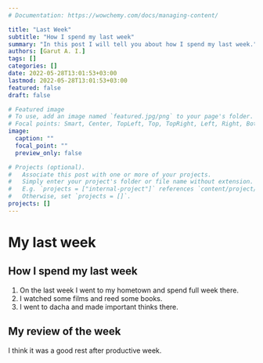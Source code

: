 ```yaml
---
# Documentation: https://wowchemy.com/docs/managing-content/

title: "Last Week"
subtitle: "How I spend my last week"
summary: "In this post I will tell you about how I spend my last week."
authors: [Garut A. I.]
tags: []
categories: []
date: 2022-05-28T13:01:53+03:00
lastmod: 2022-05-28T13:01:53+03:00
featured: false
draft: false

# Featured image
# To use, add an image named `featured.jpg/png` to your page's folder.
# Focal points: Smart, Center, TopLeft, Top, TopRight, Left, Right, BottomLeft, Bottom, BottomRight.
image:
  caption: ""
  focal_point: ""
  preview_only: false

# Projects (optional).
#   Associate this post with one or more of your projects.
#   Simply enter your project's folder or file name without extension.
#   E.g. `projects = ["internal-project"]` references `content/project/deep-learning/index.md`.
#   Otherwise, set `projects = []`.
projects: []
---
```


# My last week

## How I spend my last week

1. On the last week I went to my hometown and spend full week there.
2. I watched some films and reed some books.
3. I went to dacha and made important thinks there.

## My review of the week

I think it was a good rest after productive week.